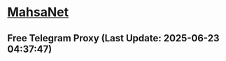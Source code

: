 
# [MahsaNet](https://t.me/mahsa_net)
## Free Telegram Proxy (Last Update: 2025-06-23 04:37:47)

    